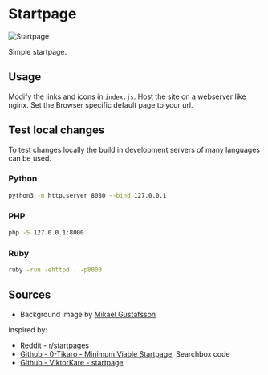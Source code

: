 # Startpage

![Startpage](https://raw.githubusercontent.com/spech66/startpage/master/docs/screenshot.png "Startpage")

Simple startpage.

## Usage

Modify the links and icons in `index.js`.
Host the site on a webserver like nginx. Set the Browser specific default page to your url.

## Test local changes

To test changes locally the build in development servers of many languages can be used.

### Python

```bash
python3 -m http.server 8080 --bind 127.0.0.1
```

### PHP

```bash
php -S 127.0.0.1:8000
```

### Ruby

```bash
ruby -run -ehttpd . -p8000
```

## Sources

* Background image by [Mikael Gustafsson](https://www.artstation.com/artwork/Y2Wew)

Inspired by:

* [Reddit - r/startpages](https://www.reddit.com/r/startpages/)
* [Github - 0-Tikaro - Minimum Viable Startpage](https://github.com/0-Tikaro/minimum-viable-startpage), Searchbox code
* [Github - ViktorKare - startpage](https://github.com/ViktorKare/startpage)
